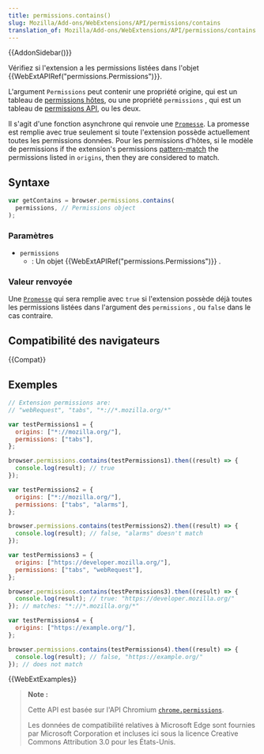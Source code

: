 ```yaml
---
title: permissions.contains()
slug: Mozilla/Add-ons/WebExtensions/API/permissions/contains
translation_of: Mozilla/Add-ons/WebExtensions/API/permissions/contains
---
```


{{AddonSidebar()}}

Vérifiez si l'extension a les permissions listées dans l'objet {{WebExtAPIRef("permissions.Permissions")}}.

L'argument `Permissions` peut contenir une propriété origine, qui est un tableau de [permissions hôtes](/fr/Add-ons/WebExtensions/manifest.json/permissions#Host_permissions), ou une propriété `permissions` , qui est un tableau de [permissions API](/fr/Add-ons/WebExtensions/manifest.json/permissions#API_permissions), ou les deux.

Il s'agit d'une fonction asynchrone qui renvoie une [`Promesse`](/fr/docs/Web/JavaScript/Reference/Global_Objects/Promise). La promesse est remplie avec true seulement si toute l'extension possède actuellement toutes les permissions données. Pour les permissions d'hôtes, si le modèle de permissions if the extension's permissions [pattern-match](/fr/docs/Mozilla/Add-ons/WebExtensions/Match_patterns) the permissions listed in `origins`, then they are considered to match.

## Syntaxe

```js
var getContains = browser.permissions.contains(
  permissions, // Permissions object
);
```

### Paramètres

- `permissions`
  - : Un objet {{WebExtAPIRef("permissions.Permissions")}} .

### Valeur renvoyée

Une [`Promesse`](/fr/docs/Web/JavaScript/Reference/Global_Objects/Promise) qui sera remplie avec `true` si l'extension possède déjà toutes les permissions listées dans l'argument des `permissions` , ou `false` dans le cas contraire.

## Compatibilité des navigateurs

{{Compat}}

## Exemples

```js
// Extension permissions are:
// "webRequest", "tabs", "*://*.mozilla.org/*"

var testPermissions1 = {
  origins: ["*://mozilla.org/"],
  permissions: ["tabs"],
};

browser.permissions.contains(testPermissions1).then((result) => {
  console.log(result); // true
});

var testPermissions2 = {
  origins: ["*://mozilla.org/"],
  permissions: ["tabs", "alarms"],
};

browser.permissions.contains(testPermissions2).then((result) => {
  console.log(result); // false, "alarms" doesn't match
});

var testPermissions3 = {
  origins: ["https://developer.mozilla.org/"],
  permissions: ["tabs", "webRequest"],
};

browser.permissions.contains(testPermissions3).then((result) => {
  console.log(result); // true: "https://developer.mozilla.org/"
}); // matches: "*://*.mozilla.org/*"

var testPermissions4 = {
  origins: ["https://example.org/"],
};

browser.permissions.contains(testPermissions4).then((result) => {
  console.log(result); // false, "https://example.org/"
}); // does not match
```

{{WebExtExamples}}

> **Note :**
>
> Cette API est basée sur l'API Chromium [`chrome.permissions`](https://developer.chrome.com/extensions/permissions).
>
> Les données de compatibilité relatives à Microsoft Edge sont fournies par Microsoft Corporation et incluses ici sous la licence Creative Commons Attribution 3.0 pour les États-Unis.
